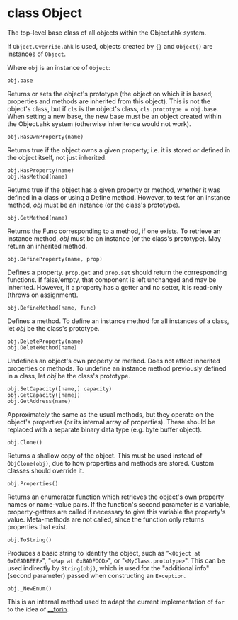 # class Object

The top-level base class of all objects within the Object.ahk system.

If `Object.Override.ahk` is used, objects created by `{}` and `Object()` are instances of `Object`.

Where `obj` is an instance of `Object`:

```
obj.base
```
Returns or sets the object's prototype (the object on which it is based; properties and methods are inherited from this object). This is not the object's class, but if `cls` is the object's class, `cls.prototype = obj.base`. When setting a new base, the new base must be an object created within the Object.ahk system (otherwise inheritence would not work).

```
obj.HasOwnProperty(name)
```
Returns true if the object owns a given property; i.e. it is stored or defined in the object itself, not just inherited.

```
obj.HasProperty(name)
obj.HasMethod(name)
```
Returns true if the object has a given property or method, whether it was defined in a class or using a Define method. However, to test for an instance method, *obj* must be an instance (or the class's prototype).

```
obj.GetMethod(name)
```
Returns the Func corresponding to a method, if one exists. To retrieve an instance method, *obj* must be an instance (or the class's prototype). May return an inherited method.

```
obj.DefineProperty(name, prop)
```
Defines a property. `prop.get` and `prop.set` should return the corresponding functions. If false/empty, that component is left unchanged and may be inherited. However, if a property has a getter and no setter, it is read-only (throws on assignment).

```
obj.DefineMethod(name, func)
```
Defines a method. To define an instance method for all instances of a class, let *obj* be the class's prototype.

```
obj.DeleteProperty(name)
obj.DeleteMethod(name)
```
Undefines an object's own property or method. Does not affect inherited properties or methods. To undefine an instance method previously defined in a class, let *obj* be the class's prototype.

```
obj.SetCapacity([name,] capacity)
obj.GetCapacity([name])
obj.GetAddress(name)
```
Approximately the same as the usual methods, but they operate on the object's properties (or its internal array of properties). These should be replaced with a separate binary data type (e.g. byte buffer object).

```
obj.Clone()
```
Returns a shallow copy of the object. This must be used instead of `ObjClone(obj)`, due to how properties and methods are stored. Custom classes should override it.

```
obj.Properties()
```
Returns an enumerator function which retrieves the object's own property names or name-value pairs. If the function's second parameter is a variable, property-getters are called if necessary to give this variable the property's value. Meta-methods are not called, since the function only returns properties that exist.

```
obj.ToString()
```
Produces a basic string to identify the object, such as "`<Object at 0xDEADBEEF>`", "`<Map at 0xBADFOOD>`", or "`<MyClass.prototype>`". This can be used indirectly by `String(obj)`, which is used for the "additional info" (second parameter) passed when constructing an `Exception`.

```
obj._NewEnum()
```
This is an internal method used to adapt the current implementation of `for` to the idea of [__forin](readme.md#enumeration).
